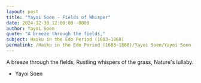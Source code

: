 ```yaml
---
layout: post
title: "Yayoi Soen - Fields of Whisper"
date: 2024-12-30 12:00:00 -0000
author: Yayoi Soen
quote: "A breeze through the fields,"
subject: Haiku in the Edo Period (1603–1868)
permalink: /Haiku in the Edo Period (1603–1868)/Yayoi Soen/Yayoi Soen - Fields of Whisper
---
```


A breeze through the fields,
Rustling whispers of the grass,
Nature's lullaby.

- Yayoi Soen
